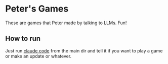 # Peter's Games

These are games that Peter made by talking to LLMs. Fun!

## How to run

Just run [claude code](https://github.com/anthropics/claude-code) from the main dir and tell it if you want to play a game or make an update or whatever.
